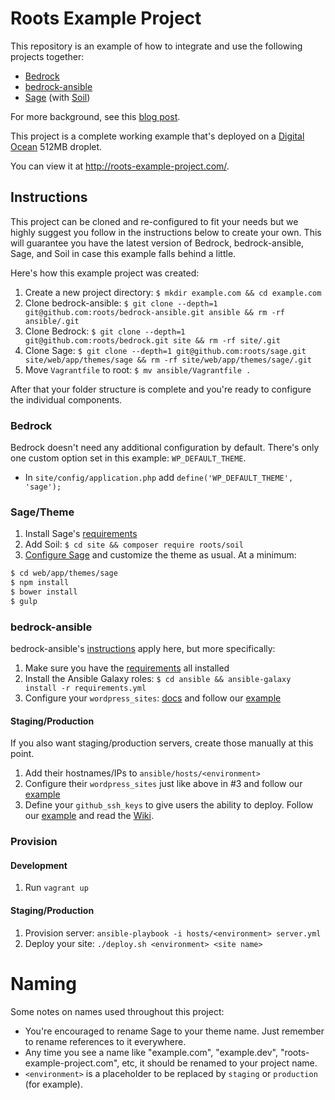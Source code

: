# Roots Example Project

This repository is an example of how to integrate and use the following projects together:

* [Bedrock](https://github.com/roots/bedrock)
* [bedrock-ansible](https://github.com/roots/bedrock-ansible)
* [Sage](https://github.com/roots/sage) (with [Soil](https://github.com/roots/soil))

For more background, see this [blog post](https://roots.io/a-modern-wordpress-example/).

This project is a complete working example that's deployed on a [Digital Ocean](https://roots.io/r/digitalocean/) 512MB droplet.

You can view it at http://roots-example-project.com/.

## Instructions

This project can be cloned and re-configured to fit your needs but we highly suggest you follow in the instructions below to create your own. This will guarantee you have the latest version of Bedrock, bedrock-ansible, Sage, and Soil in case this example falls behind a little.

Here's how this example project was created:

1. Create a new project directory: `$ mkdir example.com && cd example.com`
2. Clone bedrock-ansible: `$ git clone --depth=1 git@github.com:roots/bedrock-ansible.git ansible && rm -rf ansible/.git`
3. Clone Bedrock: `$ git clone --depth=1 git@github.com:roots/bedrock.git site && rm -rf site/.git`
4. Clone Sage: `$ git clone --depth=1 git@github.com:roots/sage.git site/web/app/themes/sage && rm -rf site/web/app/themes/sage/.git`
5. Move `Vagrantfile` to root: `$ mv ansible/Vagrantfile .`

After that your folder structure is complete and you're ready to configure the individual components.

### Bedrock

Bedrock doesn't need any additional configuration by default. There's only one custom option set in this example: `WP_DEFAULT_THEME`.

* In `site/config/application.php` add `define('WP_DEFAULT_THEME', 'sage');`

### Sage/Theme

1. Install Sage's [requirements](https://github.com/roots/sage#requirements)
2. Add Soil: `$ cd site && composer require roots/soil`
3. [Configure Sage](https://github.com/roots/sage#theme-development) and customize the theme as usual. At a minimum:

```bash
$ cd web/app/themes/sage
$ npm install
$ bower install
$ gulp
```

### bedrock-ansible

bedrock-ansible's [instructions](https://github.com/roots/bedrock-ansible) apply here, but more specifically:

1. Make sure you have the [requirements](https://github.com/roots/bedrock-ansible#requirements) all installed
2. Install the Ansible Galaxy roles: `$ cd ansible && ansible-galaxy install -r requirements.yml`
3. Configure your `wordpress_sites`: [docs](https://github.com/roots/bedrock-ansible#wp-sites) and follow our [example](https://github.com/roots/roots-example-project.com/blob/master/ansible/group_vars/development)

#### Staging/Production

If you also want staging/production servers, create those manually at this point.

1. Add their hostnames/IPs to `ansible/hosts/<environment>`
2. Configure their `wordpress_sites` just like above in #3 and follow our [example](https://github.com/roots/roots-example-project.com/blob/master/ansible/group_vars/production)
3. Define your `github_ssh_keys` to give users the ability to deploy. Follow our [example](https://github.com/roots/roots-example-project.com/blob/master/ansible/group_vars/production#L3-L9) and read the [Wiki](https://github.com/roots/bedrock-ansible/wiki/SSH-Keys).


### Provision

#### Development
1. Run `vagrant up`

#### Staging/Production
1. Provision server: `ansible-playbook -i hosts/<environment> server.yml`
2. Deploy your site: `./deploy.sh <environment> <site name>`

# Naming

Some notes on names used throughout this project:

* You're encouraged to rename Sage to your theme name. Just remember to rename references to it everywhere.
* Any time you see a name like "example.com", "example.dev", "roots-example-project.com", etc, it should be renamed to your project name.
* `<environment>` is a placeholder to be replaced by `staging` or `production` (for example).
